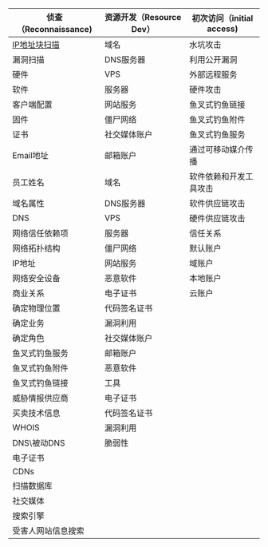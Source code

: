 | 侦查（Reconnaissance)              | 资源开发（Resource Dev） | 初次访问（initial access) |
| ---------------------------------- | ------------------------ | ------------------------- |
| [IP地址块扫描](/details/test.md) | 域名                     | 水坑攻击                  |
| 漏洞扫描                           | DNS服务器                | 利用公开漏洞              |
| 硬件                               | VPS                      | 外部远程服务              |
| 软件                               | 服务器                   | 硬件攻击                  |
| 客户端配置                         | 网站服务                 | 鱼叉式钓鱼链接            |
| 固件                               | 僵尸网络                 | 鱼叉式钓鱼附件            |
| 证书                               | 社交媒体账户             | 鱼叉式钓鱼服务            |
| Email地址                          | 邮箱账户                 | 通过可移动媒介传播        |
| 员工姓名                           | 域名                     | 软件依赖和开发工具攻击    |
| 域名属性                           | DNS服务器                | 软件供应链攻击            |
| DNS                                | VPS                      | 硬件供应链攻击            |
| 网络信任依赖项                     | 服务器                   | 信任关系                  |
| 网络拓扑结构                       | 僵尸网络                 | 默认账户                  |
| IP地址                             | 网站服务                 | 域账户                    |
| 网络安全设备                       | 恶意软件                 | 本地账户                  |
| 商业关系                           | 电子证书                 | 云账户                    |
| 确定物理位置                       | 代码签名证书             |                           |
| 确定业务                           | 漏洞利用                 |                           |
| 确定角色                           | 社交媒体账户             |                           |
| 鱼叉式钓鱼服务                     | 邮箱账户                 |                           |
| 鱼叉式钓鱼附件                     | 恶意软件                 |                           |
| 鱼叉式钓鱼链接                     | 工具                     |                           |
| 威胁情报供应商                     | 电子证书                 |                           |
| 买卖技术信息                       | 代码签名证书             |                           |
| WHOIS                              | 漏洞利用                 |                           |
| DNS\被动DNS                        | 脆弱性                   |                           |
| 电子证书                           |                          |                           |
| CDNs                               |                          |                           |
| 扫描数据库                         |                          |                           |
| 社交媒体                           |                          |                           |
| 搜索引擎                           |                          |                           |
| 受害人网站信息搜索                 |                          |                           |
